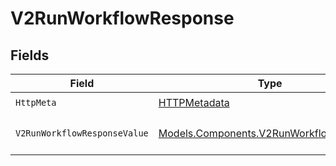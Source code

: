 # V2RunWorkflowResponse


## Fields

| Field                                                                                       | Type                                                                                        | Required                                                                                    | Description                                                                                 |
| ------------------------------------------------------------------------------------------- | ------------------------------------------------------------------------------------------- | ------------------------------------------------------------------------------------------- | ------------------------------------------------------------------------------------------- |
| `HttpMeta`                                                                                  | [HTTPMetadata](../../Models/Components/HTTPMetadata.md)                                     | :heavy_check_mark:                                                                          | N/A                                                                                         |
| `V2RunWorkflowResponseValue`                                                                | [Models.Components.V2RunWorkflowResponse](../../Models/Components/V2RunWorkflowResponse.md) | :heavy_minus_sign:                                                                          | The workflow instance                                                                       |